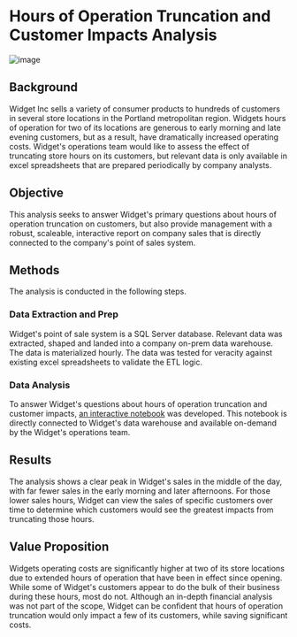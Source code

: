 # Hours of Operation Truncation and Customer Impacts Analysis
![image]()

## Background
Widget Inc sells a variety of consumer products to hundreds of customers in several store locations in the Portland metropolitan region.  Widgets hours of operation for two of its locations are generous to early morning and late evening customers, but as a result, have dramatically increased operating costs.  Widget's operations team would like to assess the effect of truncating store hours on its customers, but relevant data is only available in excel spreadsheets that are prepared periodically by company analysts.   

## Objective
This analysis seeks to answer Widget's primary questions about hours of operation truncation on customers, but also provide management with a robust, scaleable, interactive report on company sales that is directly connected to the company's point of sales system.

## Methods
The analysis is conducted in the following steps.

### Data Extraction and Prep
Widget's point of sale system is a SQL Server database.  Relevant data was extracted, shaped and landed into a company on-prem data warehouse.  The data is materialized hourly.  The data was tested for veracity against existing excel spreadsheets to validate the ETL logic.

### Data Analysis
To answer Widget's questions about hours of operation truncation and customer impacts, [an interactive notebook](https://app.hex.tech/5b266aaf-b343-4ae7-bdea-218e8fe3001f/app/ca32cac7-d980-4b41-819c-800d6dda88c9/latest) was developed.  This notebook is directly connected to Widget's data warehouse and available on-demand by the Widget's operations team.  

## Results
The analysis shows a clear peak in Widget's sales in the middle of the day, with far fewer sales in the early morning and later afternoons.  For those lower sales hours, Widget can view the sales of specific customers over time to determine which customers would see the greatest impacts from truncating those hours.

## Value Proposition
Widgets operating costs are significantly higher at two of its store locations due to extended hours of operation that have been in effect since opening.  While some of Widget's customers appear to do the bulk of their business during these hours, most do not.  Although an in-depth financial analysis was not part of the scope, Widget can be confident that hours of operation truncation would only impact a few of its customers, while saving significant costs.  